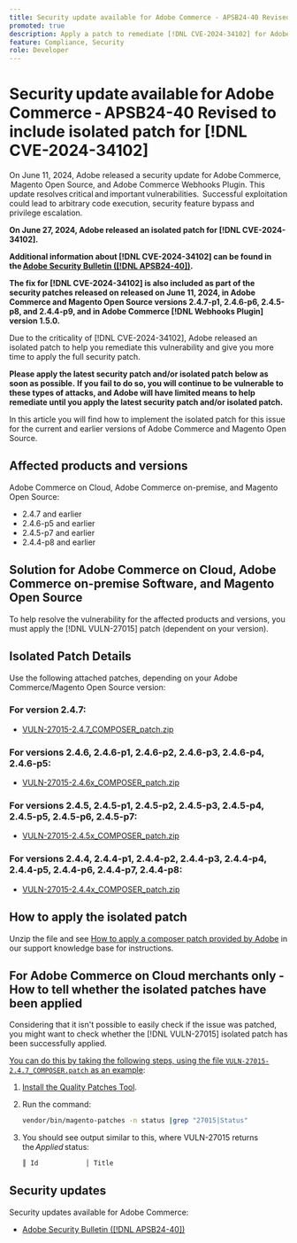```yaml
---
title: Security update available for Adobe Commerce - APSB24-40 Revised to include isolated patch for [!DNL CVE-2024-34102]
promoted: true
description: Apply a patch to remediate [!DNL CVE-2024-34102] for Adobe Commerce 2.4.4-p8, 2.4.5-p7, 2.4.6-p5, 2.4.7 and earlier versions.
feature: Compliance, Security
role: Developer
---
```

# Security update available for Adobe Commerce - APSB24-40 Revised to include isolated patch for [!DNL CVE-2024-34102]

On June 11, 2024, Adobe released a security update for Adobe Commerce,  Magento Open Source, and Adobe Commerce Webhooks Plugin. This update resolves critical and important vulnerabilities.  Successful exploitation could lead to arbitrary code execution, security feature bypass and privilege escalation.

**On June 27, 2024, Adobe released an isolated patch for [!DNL CVE-2024-34102].**

**Additional information about [!DNL CVE-2024-34102] can be found in the [Adobe Security Bulletin ([!DNL APSB24-40])](https://helpx.adobe.com/security/products/magento/apsb24-40.html).**

**The fix for [!DNL CVE-2024-34102] is also included as part of the security patches released on released on June 11, 2024, in Adobe Commerce and Magento Open Source versions 2.4.7-p1, 2.4.6-p6, 2.4.5-p8, and 2.4.4-p9, and in Adobe Commerce [!DNL Webhooks Plugin] version 1.5.0.** 

Due to the criticality of [!DNL CVE-2024-34102], Adobe released an isolated patch to help you remediate this vulnerability and give you more time to apply the full security patch.

**Please apply the latest security patch and/or isolated patch below as soon as possible.**
**If you fail to do so, you will continue to be vulnerable to these types of attacks, and Adobe will have limited means to help remediate until you apply the latest security patch and/or isolated patch.**<br>

In this article you will find how to implement the isolated patch for this issue for the current and earlier versions of Adobe Commerce and Magento Open Source. 
 
## Affected products and versions

Adobe Commerce on Cloud, Adobe Commerce on-premise, and Magento Open Source:

* 2.4.7 and earlier
* 2.4.6-p5 and earlier
* 2.4.5-p7 and earlier
* 2.4.4-p8 and earlier

## Solution for Adobe Commerce on Cloud, Adobe Commerce on-premise Software, and Magento Open Source 

To help resolve the vulnerability for the affected products and versions, you must apply the [!DNL VULN-27015] patch (dependent on your version).

## Isolated Patch Details

Use the following attached patches, depending on your Adobe Commerce/Magento Open Source version:

### For version 2.4.7:

* [VULN-27015-2.4.7_COMPOSER_patch.zip](assets/VULN-27015-2.4.7_COMPOSER_patch.zip)

### For versions 2.4.6, 2.4.6-p1, 2.4.6-p2, 2.4.6-p3, 2.4.6-p4, 2.4.6-p5:

* [VULN-27015-2.4.6x_COMPOSER_patch.zip](assets/VULN-27015-2.4.6x_COMPOSER_patch.zip)

### For versions 2.4.5, 2.4.5-p1, 2.4.5-p2, 2.4.5-p3, 2.4.5-p4, 2.4.5-p5, 2.4.5-p6, 2.4.5-p7:

* [VULN-27015-2.4.5x_COMPOSER_patch.zip](assets/VULN-27015-2.4.5x_COMPOSER_patch.zip)

### For versions 2.4.4, 2.4.4-p1, 2.4.4-p2, 2.4.4-p3, 2.4.4-p4, 2.4.4-p5, 2.4.4-p6, 2.4.4-p7, 2.4.4-p8:

* [VULN-27015-2.4.4x_COMPOSER_patch.zip](assets/VULN-27015-2.4.4x_COMPOSER_patch.zip)


## How to apply the isolated patch

Unzip the file and see [How to apply a composer patch provided by Adobe](https://experienceleague.adobe.com/docs/commerce-knowledge-base/kb/how-to/how-to-apply-a-composer-patch-provided-by-magento.html) in our support knowledge base for instructions.

## For Adobe Commerce on Cloud merchants only - How to tell whether the isolated patches have been applied

Considering that it isn't possible to easily check if the issue was patched, you might want to check whether the [!DNL VULN-27015] isolated patch has been successfully applied. 

<u>You can do this by taking the following steps, using the file `VULN-27015-2.4.7_COMPOSER.patch` as an example</u>:

1. [Install the Quality Patches Tool](https://experienceleague.adobe.com/docs/commerce-operations/tools/quality-patches-tool/usage.html).
1. Run the command:

    ```bash
    vendor/bin/magento-patches -n status |grep "27015|Status"
    ```

1. You should see output similar to this, where VULN-27015 returns the *Applied* status:

    ```bash
    ║ Id            │ Title                                                        │ Category        │ Origin                 │ Status      │ Details                                          ║ ║ N/A           │ ../m2-hotfixes/VULN-27015-2.4.7_COMPOSER_patch.patch      │ Other           │ Local                  │ Applied     │ Patch type: Custom                                
    ```

## Security updates

Security updates available for Adobe Commerce:

* [Adobe Security Bulletin ([!DNL APSB24-40])](https://helpx.adobe.com/security/products/magento/apsb24-40.html)
